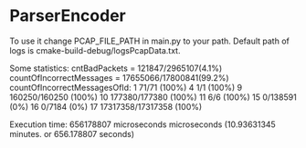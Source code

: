 # ParserEncoder

To use it change PCAP_FILE_PATH in main.py to your path. Default path of logs is cmake-build-debug/logsPcapData.txt. 

Some statistics:
cntBadPackets = 121847/2965107(4.1%) 
countOfIncorrectMessages = 17655066/17800841(99.2%)
countOfIncorrectMessagesOfId: 
1 71/71 (100%)
4 1/1 (100%)
9 160250/160250 (100%)
10 177380/177380 (100%)
11 6/6 (100%)
15 0/138591 (0%)
16 0/7184 (0%)
17 17317358/17317358 (100%)

Execution time: 656178807 microseconds microseconds (10.93631345 minutes. or 656.178807 seconds)
